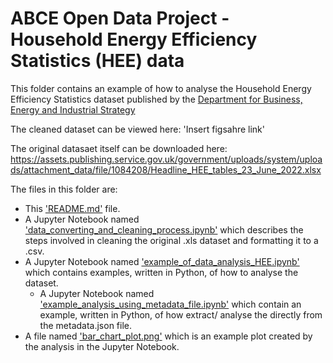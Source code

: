 # ABCE Open Data Project - Household Energy Efficiency Statistics (HEE) data 

This folder contains an example of how to analyse the Household Energy Efficiency Statistics dataset published by the [Department for Business, Energy and Industrial Strategy](https://www.gov.uk/government/organisations/department-for-business-energy-and-industrial-strategy)

The cleaned dataset can be viewed here: 'Insert figsahre link'

The original datasaet itself can be downloaded here: https://assets.publishing.service.gov.uk/government/uploads/system/uploads/attachment_data/file/1084208/Headline_HEE_tables_23_June_2022.xlsx

The files in this folder are:

  * This ['README.md'](https://github.com/building-energy/ABCE_Open_Data_Project/blob/main/external_datasets/Household_Energy_Efficiency_Statistics/README.md) file. 
  * A Jupyter Notebook named ['data_converting_and_cleaning_process.ipynb'](https://github.com/building-energy/ABCE_Open_Data_Project/blob/main/external_datasets/Household_Energy_Efficiency_Statistics/data_converting_and_cleaning_process.ipynb) which describes the steps involved in cleaning the     original .xls dataset and formatting it to a .csv. 
  * A Jupyter Notebook named ['example_of_data_analysis_HEE.ipynb'](https://github.com/building-energy/ABCE_Open_Data_Project/blob/main/external_datasets/Household_Energy_Efficiency_Statistics/example_of_data_analysis_HEE.ipynb) which contains examples, written in Python, of how to analyse the dataset. 
    * A Jupyter Notebook named ['example_analysis_using_metadata_file.ipynb'](https://github.com/building-energy/ABCE_Open_Data_Project/blob/main/external_datasets/Household_Energy_Efficiency_Statistics/example_analysis_using_metadata_file.ipynb) which contain an example, written in Python, of how extract/ analyse the directly from the metadata.json file. 
  * A file named ['bar_chart_plot.png'](https://github.com/building-energy/ABCE_Open_Data_Project/blob/main/external_datasets/Household_Energy_Efficiency_Statistics/bar_chart_plot.png) which is an example plot created by the analysis in the Jupyter Notebook. 

